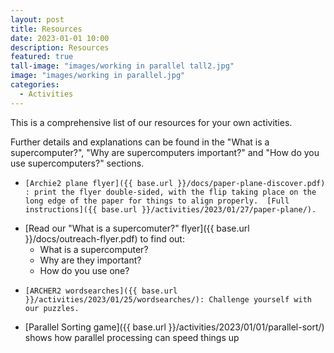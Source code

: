 ```yaml
---
layout: post
title: Resources
date: 2023-01-01 10:00
description: Resources
featured: true
tall-image: "images/working in parallel tall2.jpg"
image: "images/working in parallel.jpg"
categories: 
  - Activities
---
```



This is a comprehensive list of our resources for your own activities.

Further details and explanations can be found in the "What is a supercomputer?", "Why are supercomputers important?" and "How do you use supercomputers?" sections.

-     [Archie2 plane flyer]({{ base.url }}/docs/paper-plane-discover.pdf) : print the flyer double-sided, with the flip taking place on the long edge of the paper for things to align properly.  [Full instructions]({{ base.url }}/activities/2023/01/27/paper-plane/).
-  [Read our "What is a supercomuter?" flyer]({{ base.url }}/docs/outreach-flyer.pdf) to find out: 
    - What is a supercomputer? 
    - Why are they important?  
    - How do you use one? 
-     [ARCHER2 wordsearches]({{ base.url }}/activities/2023/01/25/wordsearches/): Challenge yourself with our puzzles.
- [Parallel Sorting game]({{ base.url }}/activities/2023/01/01/parallel-sort/) shows how parallel processing can speed things up

<!--
-     Supercomputing app flyer: used to encourage use of our supercomputing app game which is run at events.
-     Supercomputers and data: colouring and puzzle sheet.
-     Puzzle sheet: ARCHER-related colouring sheet and puzzles.
-     Discover and learn about supercomputing: overview of EPCC's outreach activities.
-     Postalsort material: post-sorting stamps and post-sorting labels.
   -->